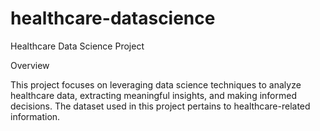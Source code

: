 # healthcare-datascience
Healthcare Data Science Project

Overview

This project focuses on leveraging data science techniques to analyze healthcare data, extracting meaningful insights, and making informed decisions. The dataset used in this project pertains to healthcare-related information.

